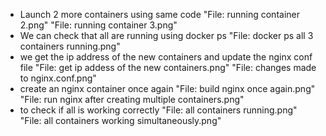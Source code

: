* Launch 2 more containers using same code "File: running container 2.png" "File: running container 3.png"
* We can check that all are running using docker ps "File: docker ps all 3 containers running.png"
* we get the ip address of the new containers and update the nginx conf file "File: get ip addess of the new containers.png" "File: changes made to nginx.conf.png"
* create an nginx container once again "File: build nginx once again.png" "File: run nginx after creating multiple containers.png"
* to check if all is working correctly "File: all containers running.png" "File: all containers working simultaneously.png"
